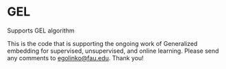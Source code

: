 # GEL
Supports GEL algorithm

This is the code that is supporting the ongoing work of Generalized embedding for supervised, unsupervised, and online learning. Please send any comments to egolinko@fau.edu. Thank you!
